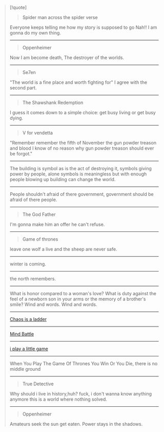 >[!quote]
>> Spider man across the spider verse
>
> Everyone keeps telling me how my story is supposed to go
> Nah!! I am gonna do my own thing.
> 
> ---
>>Oppenheimer
>
> Now I am become death, The destroyer of the worlds.
>
> ---
>
>>Se7en
>
> "The world is a fine place and worth fighting for"
>  I agree with the second part.
> 
> ---
>>The Shawshank Redemption
>
>I guess it comes down to a simple choice: get busy living or get busy dying.
>
> ---
>>V for vendetta
>
>"Remember remember the fifth of November the gun powder treason and blood
> I know of no reason why gun powder treason should ever be forgot."
>
> ---
>The building is symbol as is the act of destroying it,
>symbols giving power by people,
>alone symbols is meaningless but with enough people
>blowing up building can change the world.
>
> ---
>People shouldn't afraid of there government,
>government should be afraid of there people.
>
> ---
>>The God Father
>
>I'm gonna make him an offer he can't refuse.
>
> ---
>>Game of thrones
> 
> leave one wolf a live and the sheep are never safe.
> 
> ---
>  
> winter is coming. 
> 
> ---
> 
> the north remembers.
>
> ---
> 
> What is honor compared to a woman's love? What is duty against the feel of a
> newborn son in your arms or the memory of a brother's smile? Wind and words.
> Wind and words.
>
> ---
>
> [Chaos is a ladder](https://www.youtube.com/watch?v=KH7sIOBJqLA)
>
> ---
>
> [Mind Battle](https://www.youtube.com/watch?v=9L4bRXL94Ws)
>
> ---
> 
> [i play a little game](https://www.youtube.com/watch?v=grT40ImDGhM)
> 
> ---
> 
> When You Play The Game Of Thrones You Win Or You Die, there is no middle ground
>
> ---
>
>> True Detective
>
> Why should i live in history,huh?
> fuck, i don't wanna know anything anymore
> this is a world where nothing solved.
> 
> ---
> >Oppenheimer
> 
> Amateurs seek the sun get eaten.
> Power stays in the shadows.


